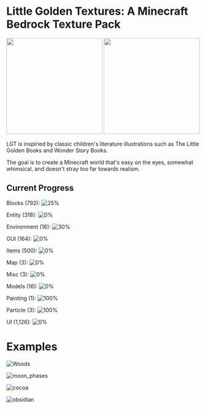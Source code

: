 # Little Golden Textures: A Minecraft Bedrock Texture Pack

<img src="https://user-images.githubusercontent.com/3710219/115487211-38c7b080-a226-11eb-93ce-6d12de72828f.png"  width="250" height="250">  <img src="https://user-images.githubusercontent.com/3710219/115602854-6c99e900-a2ad-11eb-8673-829607833810.png" width="250" height="250">



LGT is inspiried by classic children's literature illustrations such as The Little Golden Books and Wonder Story Books.

The goal is to create a Minecraft world that's easy on the eyes, somewhat whimsical, and doesn't stray too far towards realism. 

## Current Progress

Blocks (792): ![25%](https://progress-bar.dev/25)

Entity (318): ![0%](https://progress-bar.dev/0)

Environment (16): ![30%](https://progress-bar.dev/30)

GUI (164): ![0%](https://progress-bar.dev/0)

Items (500): ![0%](https://progress-bar.dev/0)

Map (3): ![0%](https://progress-bar.dev/0)

Misc (3): ![0%](https://progress-bar.dev/0)

Models (16): ![0%](https://progress-bar.dev/0)

Painting (1): ![100%](https://progress-bar.dev/100)

Particle (3): ![100%](https://progress-bar.dev/100)

UI (1,126): ![0%](https://progress-bar.dev/0)

# Examples

![Woods](https://user-images.githubusercontent.com/3710219/115492363-acba8680-a22f-11eb-92a5-98c0148d1153.png)

![moon_phases](https://user-images.githubusercontent.com/3710219/115492377-b3e19480-a22f-11eb-98a5-7e89e3cf4310.png)

![cocoa](https://user-images.githubusercontent.com/3710219/115823505-6c483d80-a3d4-11eb-9c0b-8b2e2de22347.png)

![obsidian](https://user-images.githubusercontent.com/3710219/115823514-6f432e00-a3d4-11eb-8569-dcd02d6f6224.png)



